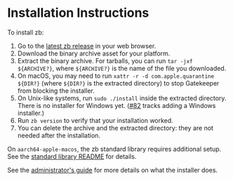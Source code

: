 # Installation Instructions

To install zb:

1. Go to the [latest zb release](https://github.com/256lights/zb/releases/latest)
   in your web browser.
2. Download the binary archive asset for your platform.
3. Extract the binary archive.
   For tarballs, you can run `tar -jxf ${ARCHIVE?}`,
   where `${ARCHIVE?}` is the name of the file you downloaded.
4. On macOS, you may need to run `xattr -r -d com.apple.quarantine ${DIR?}`
   (where `${DIR?}` is the extracted directory)
   to stop Gatekeeper from blocking the installer.
5. On Unix-like systems, run `sudo ./install` inside the extracted directory.
   There is no installer for Windows yet.
   ([#82](https://github.com/256lights/zb/issues/82) tracks adding a Windows installer.)
6. Run `zb version` to verify that your installation worked.
7. You can delete the archive and the extracted directory:
   they are not needed after the installation.

On `aarch64-apple-macos`, the zb standard library requires additional setup.
See the [standard library README](https://github.com/256lights/zb-stdlib/blob/main/README.md) for details.

See the [administrator's guide](admin/index.md) for more details on what the installer does.
